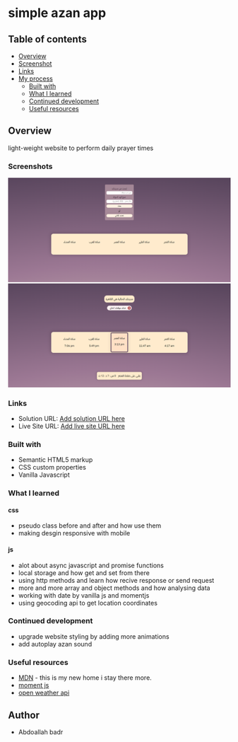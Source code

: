 # simple azan app 

## Table of contents

- [Overview](#overview)
- [Screenshot](#screenshot)
- [Links](#links)
- [My process](#my-process)
  - [Built with](#built-with)
  - [What I learned](#what-i-learned)
  - [Continued development](#continued-development)
  - [Useful resources](#useful-resources)


## Overview

light-weight website to perform daily prayer times 

### Screenshots
![full preview one!](./images/srceenshots/one.png)
![full preview two!](./images/srceenshots/three.png)

### Links

- Solution URL: [Add solution URL here](https://github.com/Abdoallah-Badr/Simple-Azan-website)
- Live Site URL: [Add live site URL here](https://abdoallah-badr.github.io/Simple-Azan-website/)

### Built with

- Semantic HTML5 markup
- CSS custom properties
- Vanilla Javascript

### What I learned

#### css

- pseudo class before and after and how use them
- making desgin responsive with mobile

#### js

- alot about async javascript and promise functions 
- local storage and how get and set from there  
- using http methods and learn how recive response or send request
- more and more array and object methods and how analysing data 
- working with date by vanilla js and momentjs
- using geocoding api to get location coordinates


### Continued development

- upgrade website styling by adding more animations 
- add autoplay azan sound 

### Useful resources

- [MDN](https://developer.mozilla.org) - this is my new home i stay there more.
- [moment js](https://momentjs.com/) 
- [open weather api](https://openweathermap.org/api/geocoding-api)

## Author

- Abdoallah badr 
